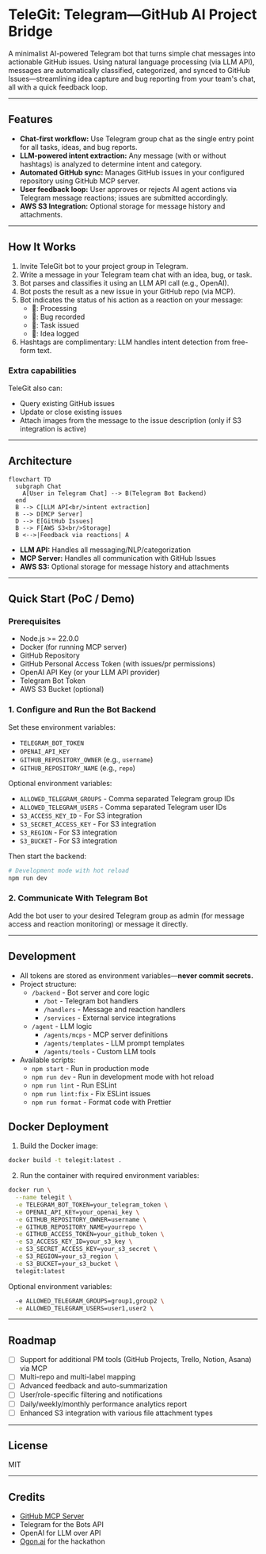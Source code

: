 # TeleGit: Telegram—GitHub AI Project Bridge

A minimalist AI-powered Telegram bot that turns simple chat messages into actionable GitHub issues. Using natural language processing (via LLM API), messages are automatically classified, categorized, and synced to GitHub Issues—streamlining idea capture and bug reporting from your team's chat, all with a quick feedback loop.

---

## Features

- **Chat-first workflow:** Use Telegram group chat as the single entry point for all tasks, ideas, and bug reports.
- **LLM-powered intent extraction:** Any message (with or without hashtags) is analyzed to determine intent and category.
- **Automated GitHub sync:** Manages GitHub issues in your configured repository using GitHub MCP server.
- **User feedback loop:** User approves or rejects AI agent actions via Telegram message reactions; issues are submitted accordingly.
- **AWS S3 Integration:** Optional storage for message history and attachments.

---

## How It Works

1. Invite TeleGit bot to your project group in Telegram.
1. Write a message in your Telegram team chat with an idea, bug, or task.
1. Bot parses and classifies it using an LLM API call (e.g., OpenAI).
1. Bot posts the result as a new issue in your GitHub repo (via MCP).
1. Bot indicates the status of his action as a reaction on your message:
   - 🤔: Processing
   - 👾: Bug recorded
   - 🫡: Task issued
   - 🦄: Idea logged
1. Hashtags are complimentary: LLM handles intent detection from free-form text.

### Extra capabilities

TeleGit also can:

- Query existing GitHub issues
- Update or close existing issues
- Attach images from the message to the issue description (only if S3 integration is active)

---

## Architecture

```mermaid
flowchart TD
  subgraph Chat
    A[User in Telegram Chat] --> B(Telegram Bot Backend)
  end
  B --> C[LLM API<br/>intent extraction]
  B --> D[MCP Server]
  D --> E[GitHub Issues]
  B --> F[AWS S3<br/>Storage]
  B <-->|Feedback via reactions| A
```

- **LLM API:** Handles all messaging/NLP/categorization
- **MCP Server:** Handles all communication with GitHub Issues
- **AWS S3:** Optional storage for message history and attachments

---

## Quick Start (PoC / Demo)

### Prerequisites

- Node.js >= 22.0.0
- Docker (for running MCP server)
- GitHub Repository
- GitHub Personal Access Token (with issues/pr permissions)
- OpenAI API Key (or your LLM API provider)
- Telegram Bot Token
- AWS S3 Bucket (optional)

### 1. Configure and Run the Bot Backend

Set these environment variables:

- `TELEGRAM_BOT_TOKEN`
- `OPENAI_API_KEY`
- `GITHUB_REPOSITORY_OWNER` (e.g., `username`)
- `GITHUB_REPOSITORY_NAME` (e.g., `repo`)

Optional environment variables:

- `ALLOWED_TELEGRAM_GROUPS` - Comma separated Telegram group IDs
- `ALLOWED_TELEGRAM_USERS` - Comma separated Telegram user IDs
- `S3_ACCESS_KEY_ID` - For S3 integration
- `S3_SECRET_ACCESS_KEY` - For S3 integration
- `S3_REGION` - For S3 integration
- `S3_BUCKET` - For S3 integration

Then start the backend:

```bash
# Development mode with hot reload
npm run dev
```

### 2. Communicate With Telegram Bot

Add the bot user to your desired Telegram group as admin (for message access and reaction monitoring) or message it directly.

---

## Development

- All tokens are stored as environment variables—**never commit secrets.**
- Project structure:
  - `/backend` - Bot server and core logic
    - `/bot` - Telegram bot handlers
    - `/handlers` - Message and reaction handlers
    - `/services` - External service integrations
  - `/agent` - LLM logic
    - `/agents/mcps` - MCP server definitions
    - `/agents/templates` - LLM prompt templates
    - `/agents/tools` - Custom LLM tools
- Available scripts:
  - `npm start` - Run in production mode
  - `npm run dev` - Run in development mode with hot reload
  - `npm run lint` - Run ESLint
  - `npm run lint:fix` - Fix ESLint issues
  - `npm run format` - Format code with Prettier

## Docker Deployment

1. Build the Docker image:

```bash
docker build -t telegit:latest .
```

2. Run the container with required environment variables:

```bash
docker run \
  --name telegit \
  -e TELEGRAM_BOT_TOKEN=your_telegram_token \
  -e OPENAI_API_KEY=your_openai_key \
  -e GITHUB_REPOSITORY_OWNER=username \
  -e GITHUB_REPOSITORY_NAME=yourrepo \
  -e GITHUB_ACCESS_TOKEN=your_github_token \
  -e S3_ACCESS_KEY_ID=your_s3_key \
  -e S3_SECRET_ACCESS_KEY=your_s3_secret \
  -e S3_REGION=your_s3_region \
  -e S3_BUCKET=your_s3_bucket \
  telegit:latest
```

Optional environment variables:

```bash
  -e ALLOWED_TELEGRAM_GROUPS=group1,group2 \
  -e ALLOWED_TELEGRAM_USERS=user1,user2 \
```

---

## Roadmap

- [ ] Support for additional PM tools (GitHub Projects, Trello, Notion, Asana) via MCP
- [ ] Multi-repo and multi-label mapping
- [ ] Advanced feedback and auto-summarization
- [ ] User/role-specific filtering and notifications
- [ ] Daily/weekly/monthly performance analytics report
- [ ] Enhanced S3 integration with various file attachment types

---

## License

MIT

---

## Credits

- [GitHub MCP Server](https://github.com/github/github-mcp-server)
- Telegram for the Bots API
- OpenAI for LLM over API
- [Ogon.ai](https://ogon.ai) for the hackathon
